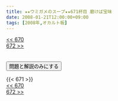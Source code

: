 ```yaml
---
title: ★★ウミガメのスープ★★671杯目 磨けば宝味
date: 2008-01-21T12:00:00+09:00
tags: [2008年,オカルト板]
---
```

<div class="th_left"><a href="../670"><< 670</a></div>
<div class="th_right"><a href="../672">672 >></a></div>
<br><br>
<script src="../../js/cupsoup.js"></script>
<form>
<input type="button" value="問題と解説のみにする" onClick="toggleCupsoup()">
</form>
{{< 671 >}}
<div class="th_left"><a href="../670"><< 670</a></div>
<div class="th_right"><a href="../672">672 >></a></div>